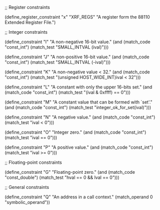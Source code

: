;; Register constraints

(define_register_constraint "x" "XRF_REGS"
  "A register form the 88110 Extended Register File.")

;; Integer constraints

(define_constraint "I"
  "A non-negative 16-bit value."
  (and (match_code "const_int")
       (match_test "SMALL_INTVAL (ival)")))

(define_constraint "J"
  "A non-positive 16-bit value."
  (and (match_code "const_int")
       (match_test "SMALL_INTVAL (-ival)")))

(define_constraint "K"
  "A non-negative value < 32."
  (and (match_code "const_int")
       (match_test "(unsigned HOST_WIDE_INT)ival < 32")))

(define_constraint "L"
  "A constant with only the upper 16-bits set."
  (and (match_code "const_int")
       (match_test "(ival & 0xffff) == 0")))

(define_constraint "M"
  "A constant value that can be formed with `set'."
  (and (match_code "const_int")
       (match_test "integer_ok_for_set(ival)")))

(define_constraint "N"
  "A negative value."
  (and (match_code "const_int")
       (match_test "ival < 0")))

(define_constraint "O"
  "Integer zero."
  (and (match_code "const_int")
       (match_test "ival == 0")))

(define_constraint "P"
  "A positive value."
  (and (match_code "const_int")
       (match_test "ival >= 0")))

;; Floating-point constraints

(define_constraint "G"
  "Floating-point zero."
  (and (match_code "const_double")
       (match_test "hval == 0 && lval == 0")))

;; General constraints

(define_constraint "Q"
  "An address in a call context."
  (match_operand 0 "symbolic_operand"))
